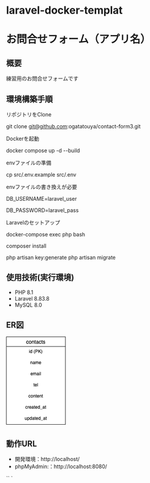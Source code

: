 # laravel-docker-templat

# お問合せフォーム（アプリ名）

## 概要
練習用のお問合せフォームです

## 環境構築手順

リポジトリをClone

git clone git@github.com:ogatatouya/contact-form3.git


Dockerを起動

docker compose up -d --build


envファイルの準備

cp src/.env.example src/.env

envファイルの書き換えが必要

DB_USERNAME=laravel_user

DB_PASSWORD=laravel_pass


Laravelのセットアップ

docker-compose exec php bash

composer install

php artisan key:generate
php artisan migrate



## 使用技術(実行環境)
- PHP 8.1
- Laravel 8.83.8
- MySQL 8.0

## ER図
![ER図](index.drawio.png)

## 動作URL
- 開発環境：http://localhost/
- phpMyAdmin:：http://localhost:8080/

`` `